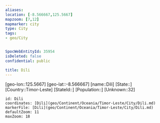 ```yaml
---
aliases: 
location: [-8.566667,125.5667]
mapzoom: [7,12] 
mapmarker: city 
type: City
tags:
- geo/City


SpocWebEntityId: 35954
isDeleted: false
confidential: public

title: Dili
---
```

[geo-lon::125.5667]
[geo-lat::-8.566667]
[name::Dili]
[State::]
[Country::Timor-Leste]
[StateId::]
[Population::]
[Unknown::32]


```leaflet
id: Dili
coordinates: [Dili](geo/Continent/Oceania/Timor-Leste/City/Dili.md)
markerFile: [Dili](geo/Continent/Oceania/Timor-Leste/City/Dili.md)
defaultZoom: 11 
maxZoom: 18
```


